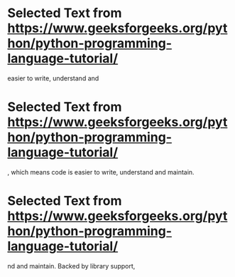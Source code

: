 

# Selected Text from https://www.geeksforgeeks.org/python/python-programming-language-tutorial/

easier to write, understand and
# Selected Text from https://www.geeksforgeeks.org/python/python-programming-language-tutorial/

, which means code is easier to write, understand and maintain.
# Selected Text from https://www.geeksforgeeks.org/python/python-programming-language-tutorial/

nd and maintain.
Backed by library support,